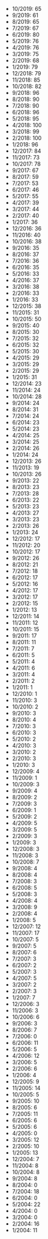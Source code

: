 *  10/2019: 65
*  9/2019: 61
*  8/2019: 65
*  7/2019: 67
*  6/2019: 80
*  5/2019: 76
*  4/2019: 76
*  3/2019: 75
*  2/2019: 68
*  1/2019: 79
*  12/2018: 79
*  11/2018: 85
*  10/2018: 82
*  9/2018: 96
*  8/2018: 90
*  7/2018: 90
*  6/2018: 96
*  5/2018: 95
*  4/2018: 100
*  3/2018: 99
*  2/2018: 100
*  1/2018: 96
*  12/2017: 84
*  11/2017: 73
*  10/2017: 78
*  9/2017: 67
*  8/2017: 59
*  7/2017: 53
*  6/2017: 46
*  5/2017: 55
*  4/2017: 39
*  3/2017: 44
*  2/2017: 40
*  1/2017: 36
*  12/2016: 36
*  11/2016: 40
*  10/2016: 38
*  9/2016: 35
*  8/2016: 37
*  7/2016: 36
*  6/2016: 35
*  5/2016: 33
*  4/2016: 37
*  3/2016: 38
*  2/2016: 33
*  1/2016: 33
*  12/2015: 38
*  11/2015: 31
*  10/2015: 50
*  9/2015: 40
*  8/2015: 30
*  7/2015: 32
*  6/2015: 32
*  5/2015: 30
*  4/2015: 29
*  3/2015: 29
*  2/2015: 29
*  1/2015: 31
*  12/2014: 23
*  11/2014: 24
*  10/2014: 28
*  9/2014: 24
*  8/2014: 31
*  7/2014: 24
*  6/2014: 23
*  5/2014: 23
*  4/2014: 25
*  3/2014: 25
*  2/2014: 26
*  1/2014: 24
*  12/2013: 26
*  11/2013: 19
*  10/2013: 26
*  9/2013: 22
*  8/2013: 23
*  7/2013: 28
*  6/2013: 22
*  5/2013: 23
*  4/2013: 27
*  3/2013: 23
*  2/2013: 26
*  1/2013: 24
*  12/2012: 17
*  11/2012: 20
*  10/2012: 17
*  9/2012: 26
*  8/2012: 21
*  7/2012: 18
*  6/2012: 17
*  5/2012: 16
*  4/2012: 17
*  3/2012: 17
*  2/2012: 15
*  1/2012: 13
*  12/2011: 14
*  11/2011: 12
*  10/2011: 15
*  9/2011: 17
*  8/2011: 11
*  7/2011: 7
*  6/2011: 5
*  5/2011: 4
*  4/2011: 6
*  3/2011: 4
*  2/2011: 2
*  1/2011: 1
*  12/2010: 1
*  11/2010: 3
*  10/2010: 2
*  9/2010: 3
*  8/2010: 4
*  7/2010: 3
*  6/2010: 3
*  5/2010: 2
*  4/2010: 3
*  3/2010: 2
*  2/2010: 3
*  1/2010: 3
*  12/2009: 4
*  11/2009: 1
*  10/2009: 3
*  9/2009: 4
*  8/2009: 2
*  7/2009: 3
*  6/2009: 1
*  5/2009: 2
*  4/2009: 5
*  3/2009: 5
*  2/2009: 3
*  1/2009: 3
*  12/2008: 3
*  11/2008: 3
*  10/2008: 7
*  9/2008: 4
*  8/2008: 4
*  7/2008: 3
*  6/2008: 5
*  5/2008: 3
*  4/2008: 4
*  3/2008: 9
*  2/2008: 4
*  1/2008: 5
*  12/2007: 12
*  11/2007: 17
*  10/2007: 5
*  9/2007: 5
*  8/2007: 6
*  7/2007: 3
*  6/2007: 2
*  5/2007: 3
*  4/2007: 5
*  3/2007: 2
*  2/2007: 3
*  1/2007: 7
*  12/2006: 3
*  11/2006: 3
*  10/2006: 6
*  9/2006: 3
*  8/2006: 7
*  7/2006: 0
*  6/2006: 11
*  5/2006: 5
*  4/2006: 12
*  3/2006: 5
*  2/2006: 6
*  1/2006: 4
*  12/2005: 9
*  11/2005: 14
*  10/2005: 5
*  9/2005: 10
*  8/2005: 6
*  7/2005: 11
*  6/2005: 6
*  5/2005: 6
*  4/2005: 0
*  3/2005: 12
*  2/2005: 10
*  1/2005: 13
*  12/2004: 7
*  11/2004: 8
*  10/2004: 8
*  9/2004: 8
*  8/2004: 0
*  7/2004: 18
*  6/2004: 0
*  5/2004: 22
*  4/2004: 0
*  3/2004: 0
*  2/2004: 16
*  1/2004: 11